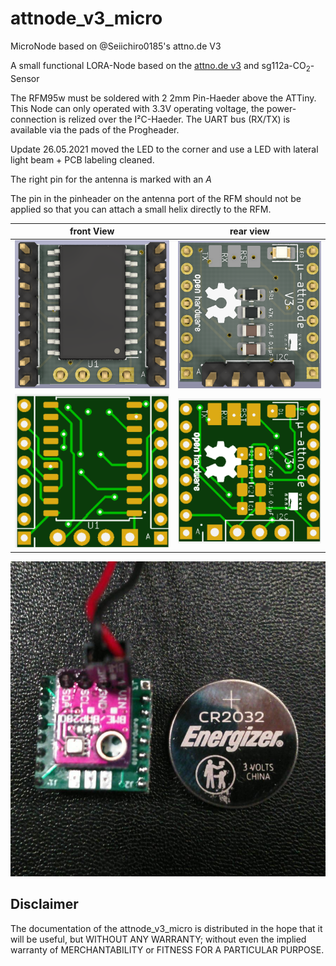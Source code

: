 # attnode_v3_micro
 MicroNode based on @Seiichiro0185's attno.de V3

A small functional LORA-Node based on the [attno.de v3](https://attno.de) and sg112a-CO<sub>2</sub>-Sensor

The RFM95w must be soldered with 2 2mm Pin-Haeder above the ATTiny. This Node can only operated with 3.3V operating voltage, the power-connection is relized over the I²C-Haeder. The UART bus (RX/TX) is available via the pads of the Progheader.

Update 26.05.2021 moved the LED to the corner and use a LED with lateral light beam + PCB labeling cleaned.

The right pin for the antenna is marked with an *A*

The pin in the pinheader on the antenna port of the RFM should not be applied so that you can attach a small helix directly to the RFM.


 front View | rear view
 ---------- | -----------
![front view](https://github.com/theArcher73/attnode_v3_micro/blob/main/kicad_project/img/front.png) | ![Rear view](https://github.com/theArcher73/attnode_v3_micro/blob/main/kicad_project/img/rear.png)
![front view](https://github.com/theArcher73/attnode_v3_micro/blob/main/kicad_project/img/front_1.png) | ![Rear view](https://github.com/theArcher73/attnode_v3_micro/blob/main/kicad_project/img/rear_1.png)

![front_view](https://github.com/theArcher73/attnode_v3_micro/blob/main/kicad_project/img/ima_0d42fd3.jpeg)

## Disclaimer

The documentation of the attnode_v3_micro is distributed in the hope that it will be useful, but WITHOUT ANY WARRANTY; without even the implied warranty of MERCHANTABILITY or FITNESS FOR A PARTICULAR PURPOSE.
